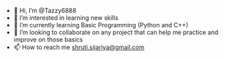 - 👋 Hi, I’m @Tazzy6888
- 👀 I’m interested in learning new skills 
- 🌱 I’m currently learning Basic Programming (Python and C++)
- 💞️ I’m looking to collaborate on any project that can help me practice and improve on those basics
- 📫 How to reach me shruti.sijariya@gmail.com

<!---
Tazzy6888/Tazzy6888 is a ✨ special ✨ repository because its `README.md` (this file) appears on your GitHub profile.
You can click the Preview link to take a look at your changes.
--->
